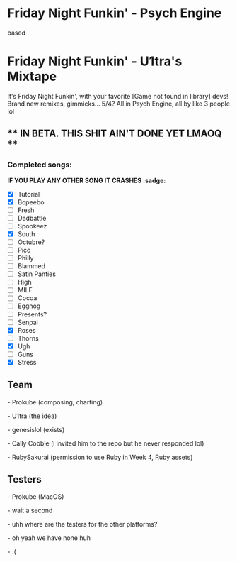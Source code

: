 # Friday Night Funkin' - Psych Engine
based

# Friday Night Funkin' - U1tra's Mixtape
It's Friday Night Funkin', with your favorite [Game not found in library] devs! Brand new remixes, gimmicks... 5/4? All in Psych Engine, <!-- Based af i love you all <3 --> all by like 3 people lol

## ** IN BETA. THIS SHIT AIN'T DONE YET LMAOQ **

### Completed songs:

**IF YOU PLAY ANY OTHER SONG IT CRASHES :sadge:**

- [x] Tutorial
- [x] Bopeebo
- [ ] Fresh
- [ ] Dadbattle
- [ ] Spookeez
- [x] South
- [ ] Octubre?
- [ ] Pico
- [ ] Philly
- [ ] Blammed
- [ ] Satin Panties
- [ ] High
- [ ] MILF
- [ ] Cocoa
- [ ] Eggnog
- [ ] Presents?
- [ ] Senpai
- [x] Roses
- [ ] Thorns
- [x] Ugh
- [ ] Guns
- [x] Stress

## Team
\- Prokube (composing, charting)

\- U1tra (the idea)

\- genesislol (exists)

\- Cally Cobble (i invited him to the repo but he never responded lol)

\- RubySakurai (permission to use Ruby in Week 4, Ruby assets)

## Testers
\- Prokube (MacOS)

\- wait a second

\- uhh where are the testers for the other platforms?

\- oh yeah we have none huh

\- :(
